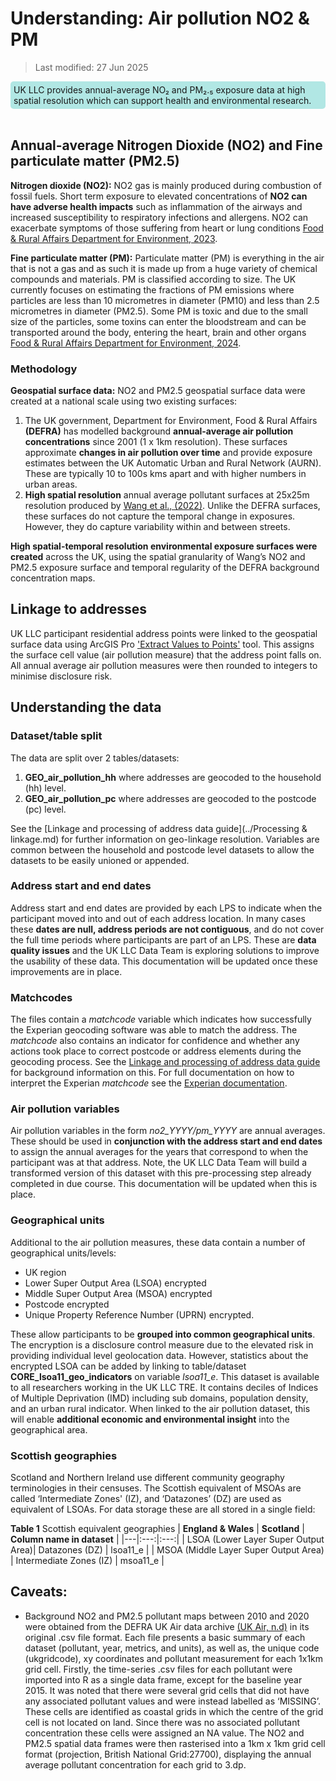 # Understanding: Air pollution NO2 & PM

>Last modified: 27 Jun 2025

<div style="background-color: rgba(0, 178, 169, 0.3); padding: 5px; border-radius: 5px;"><strong> </strong>UK LLC provides annual-average NO₂ and PM₂.₅ exposure data at high spatial resolution which can support health and environmental research.</div>  
<br>

## Annual-average Nitrogen Dioxide (NO2) and Fine particulate matter (PM2.5)

**Nitrogen dioxide (NO2):**
NO2 gas is mainly produced during combustion of fossil fuels. Short term exposure to elevated concentrations of **NO2 can have adverse health impacts** such as inflammation of the airways and increased susceptibility to respiratory infections and allergens. NO2 can exacerbate symptoms of those suffering from heart or lung conditions [Food & Rural Affairs Department for Environment, 2023](https://www.gov.uk/government/statistics/air-quality-statistics/ntrogen-dioxide).

**Fine particulate matter (PM):**
Particulate matter (PM) is everything in the air that is not a gas and as such it is made up from a huge variety of chemical compounds and materials. PM is classified according to size. The UK currently focuses on estimating the fractions of PM emissions where particles are less than 10 micrometres in diameter (PM10) and less than 2.5 micrometres in diameter (PM2.5). Some PM is toxic and due to the small size of the particles, some toxins can enter the bloodstream and can be transported around the body, entering the heart, brain and other organs [Food & Rural Affairs Department for Environment, 2024](https://www.gov.uk/government/statistics/emissions-of-air-pollutants/emissions-of-air-pollutants-in-the-uk-particulate-matter-pm10-and-pm25).

### Methodology

**Geospatial surface data:** 
NO2 and PM2.5 geospatial surface data were created at a national scale using two existing surfaces:

1) The UK government, Department for Environment, Food & Rural Affairs **(DEFRA)** has modelled background **annual-average air pollution concentrations** since 2001 (1 x 1km resolution). These surfaces approximate **changes in air pollution over time** and provide exposure estimates between the UK Automatic Urban and Rural Network (AURN). These are typically 10 to 100s kms apart and with higher numbers in urban areas. 
2) **High spatial resolution** annual average pollutant surfaces at 25x25m resolution produced by [Wang et al., (2022)](https://www.sciencedirect.com/science/article/pii/S130910422200188X). Unlike the DEFRA surfaces, these surfaces do not capture the temporal change in exposures. However, they do capture variability within and between streets. 

**High spatial-temporal resolution environmental exposure surfaces were created** across the UK, using the spatial granularity of Wang’s NO2 and PM2.5 exposure surface and temporal regularity of the DEFRA background concentration maps. 

## Linkage to addresses
UK LLC participant residential address points were linked to the geospatial surface data using ArcGIS Pro ['Extract Values to Points'](https://pro.arcgis.com/en/pro-app/latest/tool-reference/spatial-analyst/extract-values-to-points.htm) tool. This assigns the surface cell value (air pollution measure) that the address point falls on. All annual average air pollution measures were then rounded to integers to minimise disclosure risk.

## Understanding the data
### Dataset/table split
The data are split over 2 tables/datasets:
1) **GEO_air_pollution_hh** where addresses are geocoded to the household (hh) level.
2) **GEO_air_pollution_pc** where addresses are geocoded to the postcode (pc) level.

See the [Linkage and processing of address data guide](../Processing & linkage.md) for further information on geo-linkage resolution. Variables are common between the household and postcode level datasets to allow the datasets to be easily unioned or appended. 

### Address start and end dates
Address start and end dates are provided by each LPS to indicate when the participant moved into and out of each address location. In many cases these **dates are null, address periods are not contiguous**, and do not cover the full time periods where participants are part of an LPS. These are **data quality issues** and the UK LLC Data Team is exploring solutions to improve the usability of these data. This documentation will be updated once these improvements are in place.  

### Matchcodes
The files contain a *matchcode* variable which indicates how successfully the Experian geocoding software was able to match the address. The *matchcode* also contains an indicator for confidence and whether any actions took place to correct postcode or address elements during the geocoding process. See the [Linkage and processing of address data guide](../linkage_and_processing.md) for background information on this. For full documentation on how to interpret the Experian *matchcode* see the [Experian documentation](https://docs.experianaperture.io/address-validation/batch-api/api-process/address-match-codes/#k-s~match-success). 

### Air pollution variables
Air pollution variables in the form *no2_YYYY/pm_YYYY* are annual averages. These should be used in **conjunction with the address start and end dates** to assign the annual averages for the years that correspond to when the participant was at that address. Note, the UK LLC Data Team will build a transformed version of this dataset with this pre-processing step already completed in due course. This documentation will be updated when this is place.

### Geographical units
Additional to the air pollution measures, these data contain a number of geographical units/levels:
* UK region
* Lower Super Output Area (LSOA) encrypted
* Middle Super Output Area (MSOA) encrypted 
* Postcode encrypted
* Unique Property Reference Number (UPRN) encrypted.

These allow participants to be **grouped into common geographical units**. The encryption is a disclosure control measure due to the elevated risk in providing individual level geolocation data. However, statistics about the encrypted LSOA can be added by linking to table/dataset **CORE_lsoa11_geo_indicators** on variable *lsoa11_e*. This dataset is available to all researchers working in the UK LLC TRE. It contains deciles of Indices of Multiple Deprivation (IMD) including sub domains, population density, and an urban rural indicator. When linked to the air pollution dataset, this will enable **additional economic and environmental insight** into the geographical area.

### Scottish geographies 
Scotland and Northern Ireland use different community geography terminologies in their censuses. The Scottish equivalent of MSOAs are called ‘Intermediate Zones' (IZ), and ‘Datazones’ (DZ) are used as equivalent of LSOAs. For data storage these are all stored in a single field:

**Table 1** Scottish equivalent geographies
| **England & Wales** | **Scotland** | **Column name in dataset** |
|---|:---:|:---:|
| LSOA (Lower Layer Super Output Area)| Datazones (DZ) | lsoa11_e |
| MSOA (Middle Layer Super Output Area) | Intermediate Zones (IZ) | msoa11_e |


## Caveats: 

- Background NO2 and PM2.5 pollutant maps between 2010 and 2020 were obtained from the DEFRA UK Air data archive [(UK Air, n.d)](https://uk-air.defra.gov.uk/data/) in its original .csv file format. Each file presents a basic summary of each dataset (pollutant, year, metrics, and units), as well as, the unique code (ukgridcode), xy coordinates and pollutant measurement for each 1x1km grid cell. Firstly, the time-series .csv files for each pollutant were imported into R as a single data frame, except for the baseline year 2015. It was noted that there were several grid cells that did not have any associated pollutant values and were instead labelled as ‘MISSING’. These cells are identified as coastal grids in which the centre of the grid cell is not located on land. Since there was no associated pollutant concentration these cells were assigned an NA value. The NO2 and PM2.5 spatial data frames were then rasterised into a 1km x 1km grid cell format (projection, British National Grid:27700), displaying the annual average pollutant concentration for each grid to 3.dp.











